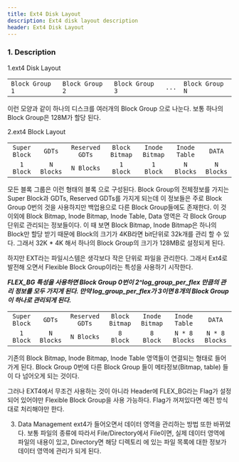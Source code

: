 ```yaml
---
title: Ext4 Disk Layout
description: Ext4 disk layout description
header: Ext4 Disk Layout
---
```


### 1. Description
1.ext4 Disk Layout

|   |   |  | | |
|---|---|---|---|---|
| `Block Group 1` | `Block Group 2` | `Block Group 3` | `...` | `Block Group N` |

이런 모양과 같이 하나의 디스크를 여러개의 Block Group 으로 나눈다. 보통 하나의 Block Group은 128M가 할당 된다.

2.ext4 Block Layout

|  |  |  |  |  |  | |
|:---:|:---:|:---:|:---:|:---:|:---:|:---:|
| `Super Block` | `GDTs` | `Reserved GDTs` | `Block Bitmap` | `Inode Bitmap` | `Inode Table` | `DATA` |
| `1 Block` | `N Blocks` | `N Blocks` | `1 Block` | `1 Block` | `N Blocks` | `N Blocks` |

모든 블록 그룹은 이런 형태의 블록 으로 구성된다.
Block Group의 전체정보를 가지는 Super Block과 GDTs, Reserved GDTs를 가지게 되는데 이 정보들은 주로 Block Group 0번의 것을 사용하지만 백업용으로 다른 Block Group들에도 존재한다. 이 것 이외에 Block Bitmap, Inode Bitmap, Inode Table, Data 영역은 각 Block Group 단위로 관리되는 정보들이다. 이 때 보면 Block Bitmap, Inode Bitmap은 하나의 Block만 할당 받기 때문에 Block의 크기가 4KB라면 bit단위로 32k개를 관리 할 수 있다. 그래서 32K * 4K 해서 하나의 Block Group의 크기가 128MB로 설정되게 된다.

하지만 EXT라는 파일시스템은 생각보다 작은 단위로 파일을 관리한다. 그래서 Ext4로 발전해 오면서 Flexible Block Group이라는 특성을 사용하기 시작한다.

***FLEX_BG 특성을 사용하면 Block Group 0번이 2^log_group_per_flex 만큼의 관리 정보를 모두 가지게 된다.
만약 log_group_per_flex가 3이면 8개의 Block Group이 하나로 관리되게 된다.***

|  |  |  |  |  |  | |
|:---:|:---:|:---:|:---:|:---:|:---:|:---:|
| `Super Block` | `GDTs` | `Reserved GDTs` | `Block Bitmap` | `Inode Bitmap` | `Inode Table` | `DATA` |
| `1 Block` | `N Blocks` | `N Blocks` | `8 Block` | `8 Block` | `N * 8 Blocks` | `N * 8 Blocks` |

기존의 Block Bitmap, Inode Bitmap, Inode Table 영역들이 연결되는 형태로 들어가게 된다.
Block Group 0번에 다른 Block Group 들이 메타정보(Bitmap, table) 들이 다 넘어오게 되는 것이다.

그러나 EXT4에서 무조건 사용하는 것이 아니라 Header에 FLEX_BG라는 Flag가 설정되어 있어야만 Flexible Block Group을 사용 가능하다. Flag가 꺼져있다면 예전 방식대로 처리해야만 한다.


3. Data Management
ext4가 들어오면서 데이터 영역을 관리하는 방법 또한 바뀌었다.
보통 파일의 종류에 따라서 File/Directory에서 File이면, 실제 데이터 영역에 파일의 내용이 있고, Directory면 해당 디렉토리 에 있는 파일 목록에 대한 정보가 데이터 영역에 관리가 되게 된다.
